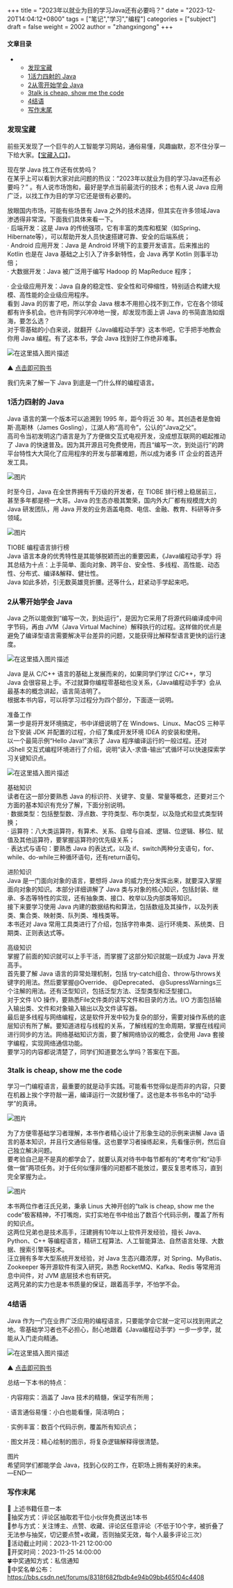 +++
title = "2023年以就业为目的学习Java还有必要吗？"
date = "2023-12-20T14:04:12+0800"
tags = ["笔记","学习","编程"]
categories = ["subject"]
draft = false
weight = 2002
author = "zhangxingong"
+++


#### 文章目录

+   +   [发现宝藏](#_2)
    +   [1活力四射的 Java](#1_Java_24)
    +   [2从零开始学会 Java](#2_Java_42)
    +   [3talk is cheap, show me the code](#3talk_is_cheap_show_me_the_code_75)
    +   [4结语](#4_92)
    +   [写作末尾](#_115)

### 发现宝藏

前些天发现了一个巨牛的人工智能学习网站，通俗易懂，风趣幽默，忍不住分享一下给大家。【[宝藏入口](https://www.captainbed.cn/dl)】。

现在学 Java 找工作还有优势吗？  
在某乎上可以看到大家对此问题的热议：“2023年以就业为目的学习Java还有必要吗？” 。有人说市场饱和，最好是学点当前最流行的技术；也有人说 Java 应用广泛，以找工作为目的学习它还是很有必要的。

放眼国内市场，可能有些场景有 Java 之外的技术选择，但其实在许多领域Java 渗透得非常深。下面我们具体来看一下。  
· 后端开发：这是 Java 的传统强项，它有丰富的类库和框架（如Spring、Hibernate等），可以帮助开发人员快速搭建可靠、安全的后端系统；  
· Android 应用开发：Java 是 Android 环境下的主要开发语言。后来推出的 Kotlin 也是在 Java 基础之上引入了许多新特性，会 Java 再学 Kotlin 则事半功倍；  
· 大数据开发：Java 被广泛用于编写 Hadoop 的 MapReduce 程序；

· 企业级应用开发：Java 自身的稳定性、安全性和可伸缩性，特别适合构建大规模、高性能的企业级应用程序。  
看到 Java 的厉害了吧，所以学会 Java 根本不用担心找不到工作，它在各个领域都有许多机会。也许有同学兴冲冲地一搜，却发现市面上讲 Java 的书简直浩如烟海，要怎么选？  
对于零基础的小白来说，就翻开《Java编程动手学》这本书吧，它手把手地教会你用 Java 编程。有了这本书，学会 Java 找到好工作绝非难事。

![在这里插入图片描述](/img/b3b5597b298945ba8a2d1e5b3df0d131.png)

▲ [点击即可购书](https://item.jd.com/14114744.html)

我们先来了解一下 Java 到底是一门什么样的编程语言。

### 1活力四射的 Java

Java 语言的第一个版本可以追溯到 1995 年，距今将近 30 年。其创造者是詹姆斯·高斯林（James Gosling），江湖人称“高司令”，公认的“Java之父”。  
高司令当初发明这门语言是为了方便做交互式电视开发，没成想互联网的崛起推动了 Java 的快速普及。因为其开源且可免费使用，而且“编写一次，到处运行”的跨平台特性大大简化了应用程序的开发与部署难题，所以成为诸多 IT 企业的首选开发工具。

![图片](/img/759a696217d5455eb2c140de636df6d9.png)

时至今日，Java 在全世界拥有千万级的开发者，在 TIOBE 排行榜上稳居前三，甚至多年都是榜一大哥。Java 的生态亦极其繁荣，国内外大厂都有规模庞大的 Java 研发团队，用 Java 开发的业务涵盖电商、电信、金融、教育、科研等许多领域。

![图片](/img/ee14aafcb42043a5b2eba15ba510c6d7.png)

TIOBE 编程语言排行榜  
Java 语言本身的优秀特性是其能够脱颖而出的重要因素，《Java编程动手学》将其总结为十点：上手简单、面向对象、跨平台、安全性、多线程、高性能、动态性、分布式、编译&解释、健壮性。  
Java 如此多娇，引无数英雄竞折腰。还等什么，赶紧动手学起来吧。

### 2从零开始学会 Java

Java 之所以能做到“编写一次，到处运行”，是因为它采用了将源代码编译成中间字节码，再由 JVM（Java Virtual Machine）解释执行的过程。这样做的优点是避免了编译型语言需要解决平台差异的问题，又能获得比解释型语言更快的运行速度。

![在这里插入图片描述](/img/73c075f1c19c4c189b239b6a075869ca.png)

Java 是从 C/C++ 语言的基础上发展而来的，如果同学们学过 C/C++，学习 Java 会很容易上手。不过就算你编程零基础也没关系，《Java编程动手学》会从最基本的概念讲起，语言简洁明了。  
根据本书内容，可以将学习过程分为四个部分，下面逐一说明。

准备工作  
第一步是将开发环境搞定，书中详细说明了在 Windows、Linux、MacOS 三种平台下安装 JDK 并配置的过程，介绍了集成开发环境 IDEA 的安装和使用。  
以一个最简示例“Hello Java!”演示了 Java 程序编译运行的一般过程。还对 JShell 交互式编程环境进行了介绍，说明“读入-求值-输出”式循环可以快速探索学习关键知识点。

![在这里插入图片描述](/img/5cd901b19d21404eb076800f1b1ea62b.png)

基础知识  
读者在这一部分要熟悉 Java 的标识符、关键字、变量、常量等概念，还要对三个方面的基本知识有充分了解，下面分别说明。  
· 数据类型：包括整型数、浮点数、字符类型、布尔类型，以及隐式和显式类型转换；  
· 运算符：八大类运算符，有算术、关系、自增与自减、逻辑、位逻辑、移位、赋值及其他运算符，要掌握运算符的优先级关系；  
· 表达式与语句：要熟悉 Java 的表达式，以及 if、switch两种分支语句，for、while、do-while三种循环语句，还有return语句。

进阶知识  
Java 是一门面向对象的语言，要想将 Java 的威力充分发挥出来，就要深入掌握面向对象的知识。本部分详细讲解了 Java 类与对象的核心知识，包括封装、继承、多态等特性的实现，还有抽象类、接口、枚举以及内部类等知识。  
接下来要学习使用 Java 内建的数据结构和算法，包括数组及其操作，以及列表类、集合类、映射类、队列类、堆栈类等。  
本书还对 Java 常用工具类进行了介绍，包括字符串类、运行环境类、系统类、日期类、正则表达式等。

高级知识  
掌握了前面的知识就可以上手干活，而掌握了这部分知识就能一跃成为 Java 开发高手。  
首先要了解 Java 语言的异常处理机制，包括 try-catch组合、throw与throws关键字的用法。然后要掌握@Override、 @Deprecated、 @SupressWarnings三个注解的用法。还有泛型知识，包括泛型方法、泛型类型和泛型接口。  
对于文件 I/O 操作，要熟悉File文件类的读写文件和目录的方法。I/O 方面包括输入输出类、文件和对象输入输出以及文件读写器。  
最后是多线程与网络编程，这是软件开发中较为复杂的部分，需要对操作系统的底层知识有所了解。要知道进程与线程的关系，了解线程的生命周期，掌握在线程间进行同步的方法。网络基础知识方面，要了解网络协议的概念，会使用 Java 套接字编程，实现网络通信功能。  
要学习的内容都说清楚了，同学们知道要怎么学吗？答案在下面。

### 3talk is cheap, show me the code

学习一门编程语言，最重要的就是动手实践。可能看书觉得似是而非的内容，只要在机器上挨个字符敲一遍，编译运行一次就秒懂了。这也是本书书名中的“动手学”的真谛。

![图片](/img/e2f2de2b67aa41679280db2ebb829b5e.png)

为了方便零基础学习者理解，本书作者精心设计了形象生动的示例来讲解 Java 语言的基本知识，并且行文通俗易懂。这也要学习者操练起来，先看懂示例，然后自己独立解决问题。  
要考验自己是不是真的都学会了，就要认真对待书中每节都有的“考考你”和“动手做一做”两项任务。对于任何似懂非懂的问题都不能放过，要反复思考练习，直到完全掌握为止。

![图片](/img/6c6e84ac46f14effb89fadb89a81090f.png)

本书两位作者汪氏兄弟，秉承 Linus 大神开创的“talk is cheap, show me the code”极客精神，不打嘴炮，实打实地在书中给出了数百个代码示例，覆盖了所有的知识点。  
这两位兄弟也是技术高手，汪建拥有10年以上软件开发经验，擅长 Java、Python、C++ 等编程语言，精研工程算法、人工智能算法、自然语言处理、大数据、搜索引擎等技术。  
汪立拥有多年大型系统开发经验，对 Java 生态兴趣浓厚，对 Spring、MyBatis、Zookeeper 等开源软件有深入研究，熟悉 RocketMQ、Kafka、Redis 等常用消息中间件，对 JVM 底层技术也有研究。  
这两兄弟的实力也是本书质量的保证，跟着高手学，不怕学不会。

### 4结语

Java 作为一门在业界广泛应用的编程语言，只要能学会它就一定可以找到用武之地。零基础学习者也不必担心，耐心地跟着《Java编程动手学》一步一步学，就能从入门走向精通。

![在这里插入图片描述](/img/4cfba2c16a764f719b9711b36413e1b9.png)

▲ [点击即可购书](https://item.jd.com/14114744.html)

总结一下本书的特点：

· 内容翔实：涵盖了 Java 技术的精髓，保证学有所用；

· 语言通俗易懂：小白也能看懂，简洁明白；

· 实例丰富：数百个代码示例，覆盖所有知识点；

· 图文并茂：精心绘制的图示，将复杂逻辑解释得很清楚。

图片  
希望同学们都能学会 Java，找到心仪的工作，在职场上拥有美好的未来。  
—END—

### 写作末尾

🌻 上述书籍任意一本  
🌴抽奖方式：评论区抽取若干位小伙伴免费送出1本书  
🌵参与方式：关注博主、点赞、收藏、评论区任意评论（不低于10个字，被折叠了无法参与抽奖，切记要点赞+收藏，否则抽奖无效，每个人最多评论三次）  
🌼活动截止时间：2023-11-21 12:00:00  
🍒开奖时间：2023-11-25 14:00:00  
🍀中奖通知方式：私信通知  
🍉中奖名单公布：https://bbs.csdn.net/forums/8318f682fbdb4e94b09bb465f04c4408
